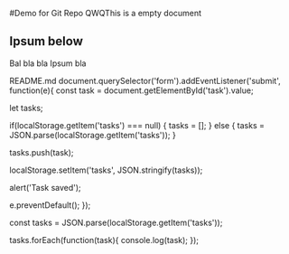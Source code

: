#Demo for Git Repo
QWQThis is a empty document



## Ipsum below
Bal bla bla Ipsum bla


README.md
document.querySelector('form').addEventListener('submit', function(e){
  const task = document.getElementById('task').value;

  let tasks;

  if(localStorage.getItem('tasks') === null) {
    tasks = [];
  } else {
    tasks = JSON.parse(localStorage.getItem('tasks'));
  }

  tasks.push(task);

  localStorage.setItem('tasks', JSON.stringify(tasks));

  alert('Task saved');

  e.preventDefault();
});

const tasks = JSON.parse(localStorage.getItem('tasks'));

tasks.forEach(function(task){
  console.log(task);
});
